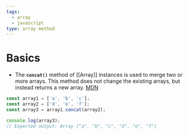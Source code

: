 ```yaml
---
tags:
  - array
  - javascript
type: array method
---
```


# Basics
- The **`concat()`** method of [[Array]] instances is used to merge two or more arrays. This method does not change the existing arrays, but instead returns a new array. [MDN](https://developer.mozilla.org/en-US/docs/Web/JavaScript/Reference/Global_Objects/Array/concat)
```javascript
const array1 = ['a', 'b', 'c'];
const array2 = ['d', 'e', 'f'];
const array3 = array1.concat(array2);

console.log(array3);
// Expected output: Array ["a", "b", "c", "d", "e", "f"]
```

